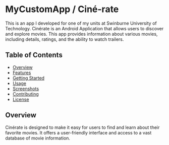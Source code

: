 # MyCustomApp / Ciné-rate 
This is an app I developed for one of my units at Swinburne University of Technology.
Cinérate is an Android Application that allows users to discover and explore movies.
This app provides information about various movies, including details, ratings, and the ability to watch trailers.

## Table of Contents
- [Overview](#overview)
- [Features](#features)
- [Getting Started](#getting-started)
- [Usage](#usage)
- [Screenshots](#screenshots)
- [Contributing](#contributing)
- [License](#license)

## Overview
Cinérate is designed to make it easy for users to find and learn about their favorite movies.
It offers a user-friendly interface and access to a vast database of movie information.
